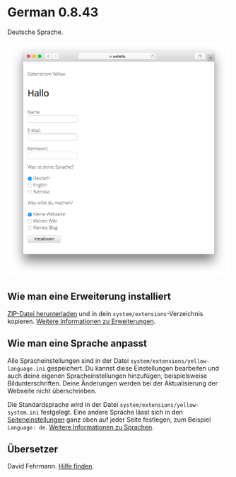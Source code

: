 # German 0.8.43

Deutsche Sprache.

<p align="center"><img src="SCREENSHOT.png" alt="Bildschirmfoto"></p>

## Wie man eine Erweiterung installiert

[ZIP-Datei herunterladen](https://github.com/annaesvensson/yellow-language/raw/main/downloads/german.zip) und in dein `system/extensions`-Verzeichnis kopieren. [Weitere Informationen zu Erweiterungen](https://github.com/annaesvensson/yellow-update/tree/main/README-de.md).

## Wie man eine Sprache anpasst

Alle Spracheinstellungen sind in der Datei `system/extensions/yellow-language.ini` gespeichert. Du kannst diese Einstellungen bearbeiten und auch deine eigenen Spracheinstellungen hinzufügen, beispielsweise Bildunterschriften. Deine Änderungen werden bei der Aktualisierung der Webseite nicht überschrieben.

Die Standardsprache wird in der Datei `system/extensions/yellow-system.ini` festgelegt. Eine andere Sprache lässt sich in den [Seiteneinstellungen](https://github.com/annaesvensson/yellow-core/tree/main/README-de.md#einstellungen-seite) ganz oben auf jeder Seite festlegen, zum Beispiel `Language: de`. [Weitere Informationen zu Sprachen](https://datenstrom.se/de/yellow/help/how-to-customise-a-language).

## Übersetzer

David Fehrmann. [Hilfe finden](https://datenstrom.se/de/yellow/help/).

